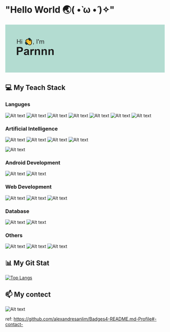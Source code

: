 # "Hello World 🌏( •̀ ω •́ )✧"

![Alt text](https://github.com/Kitiyaparnnn/Kitiyaparnnn/blob/main/header.png?raw=true)

## 💻 My Teach Stack
### Languges
![Alt text](https://img.shields.io/badge/Python-FFD43B?style=for-the-badge&logo=python&logoColor=blue)
![Alt text](https://img.shields.io/badge/Dart-0175C2?style=for-the-badge&logo=dart&logoColor=white)
![Alt text](https://img.shields.io/badge/C%2B%2B-00599C?style=for-the-badge&logo=c%2B%2B&logoColor=white)
![Alt text](https://img.shields.io/badge/JavaScript-323330?style=for-the-badge&logo=javascript&logoColor=F7DF1E)
![Alt text](https://img.shields.io/badge/TypeScript-007ACC?style=for-the-badge&logo=typescript&logoColor=white)
![Alt text](https://img.shields.io/badge/PHP-777BB4?style=for-the-badge&logo=php&logoColor=white)
![Alt text](https://img.shields.io/badge/Go-00ADD8?style=for-the-badge&logo=go&logoColor=white)

### Artificial Intelligence 
![Alt text](https://img.shields.io/badge/Keras-FF0000?style=for-the-badge&logo=keras&logoColor=white)
![Alt text](https://img.shields.io/badge/PyTorch-EE4C2C?style=for-the-badge&logo=pytorch&logoColor=white)
![Alt text](https://img.shields.io/badge/TensorFlow-FF6F00?style=for-the-badge&logo=tensorflow&logoColor=white)
![Alt text](https://img.shields.io/badge/dialogflow-FF9800?style=for-the-badge&logo=dialogflow&logoColor=white)

![Alt text](https://img.shields.io/badge/Kaggle-20BEFF?style=for-the-badge&logo=Kaggle&logoColor=white)

### Android Development
![Alt text](https://img.shields.io/badge/Flutter-02569B?style=for-the-badge&logo=flutter&logoColor=white)
![Alt text](https://img.shields.io/badge/Android-3DDC84?style=for-the-badge&logo=android&logoColor=white)

### Web Development
![Alt text](https://img.shields.io/badge/Node.js-339933?style=for-the-badge&logo=nodedotjs&logoColor=white)
![Alt text](https://img.shields.io/badge/React-20232A?style=for-the-badge&logo=react&logoColor=61DAFB)
![Alt text](https://img.shields.io/badge/Express.js-000000?style=for-the-badge&logo=express&logoColor=white)

### Database 
![Alt text](https://img.shields.io/badge/MongoDB-4EA94B?style=for-the-badge&logo=mongodb&logoColor=white)
![Alt text](https://img.shields.io/badge/MySQL-005C84?style=for-the-badge&logo=mysql&logoColor=white)

### Others
![Alt text](https://img.shields.io/badge/Railway-131415?style=for-the-badge&logo=railway&logoColor=white)
![Alt text](https://img.shields.io/badge/PowerBI-F2C811?style=for-the-badge&logo=Power%20BI&logoColor=white)
![Alt text](https://img.shields.io/badge/Postman-FF6C37?style=for-the-badge&logo=Postman&logoColor=white)

## 📊 My Git Stat
[![Top Langs](https://github-readme-stats.vercel.app/api/top-langs/?username=Kitiyaparnnn&layout=compact&theme=transparent)](https://github.com/anuraghazra/github-readme-stats)

## 📫 My contect
![Alt text](https://img.shields.io/badge/Gmail-parn.takhum%40gmail.com-red)

ref: https://github.com/alexandresanlim/Badges4-README.md-Profile#-contact-

<!--
**Kitiyaparnnn/Kitiyaparnnn** is a ✨ _special_ ✨ repository because its `README.md` (this file) appears on your GitHub profile.

Here are some ideas to get you started:

- 🔭 I’m currently working on ...
- 🌱 I’m currently learning ...
- 👯 I’m looking to collaborate on ...
- 🤔 I’m looking for help with ...
- 💬 Ask me about ...
- 📫 How to reach me: ...
- 😄 Pronouns: ...
- ⚡ Fun fact: ...
-->
